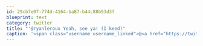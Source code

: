 ```yaml
---
id: 29cb7e07-774d-4164-ba87-b44c88b93d3f
blueprint: text
category: twitter
title: "'@ryanleroux Yeah, see ya! (I keed)"
caption: '<span class="username username_linked">@<a href="https://twitter.com/ryanleroux" title="Ryan Le Roux">ryanleroux</a></span> Yeah, see ya! (I keed)'
---
```


